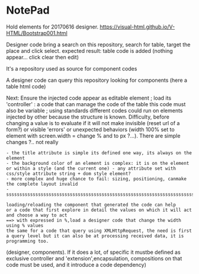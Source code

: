 # NotePad
Hold elements for 20170616 designer. https://visual-html.github.io/V-HTML/Bootstrap001.html

Designer code bring a search on this repository, search for table, target the place and click select.
expected result: table code is added (nothing appear... click clear then edit)

It's a repository used as source for component codes

A designer code can query this repository looking for components (here a table html code)

Next: Ensure the injected code appear as editable element ; load its 'controller' : a code that can manage the code of the table this code must also be variable ; using standards different codes could run on elements injected by other because the structure is known.  Difficulty, before changing a value is to evaluate if it will not make invisible (reset url of a form?) or visible 'errors' or unexpected behaviors (width 100% set to element with screen.width = change % and to px ?...).  There are simple changes ?.. not really 

    - the title attribute is simple its defined one way, its always on the element
    - the background color of an element is complex: it is on the element or within a style (and the current one) - any attribute set with css/style attribute string + dom style element?
    - more complex and huge chance to fail: sizing, positioning, canmake the complete layout invalid
    - ssssssssssssssssssssssssssssssssssssssssssssssssssssssssssssssssssssssssssssssssssssssssssssssss
    
    loading/reloading the component that generated the code can help
    or a code that first explore in detail the values on which it will act and choose a way to act
    ==> with expressed in %,load a designer code that change the width using % values
    the same for a code that query using XMLHttpRequest, the need is first a query level but it can also be at processing received data, it is programming too.
    

(designer, components).  If it does a lot, of specific it mustbe defined as exclusive controller and 'extension',encapsulation, compositions on that code must be used, and it introduce a code dependency) 
